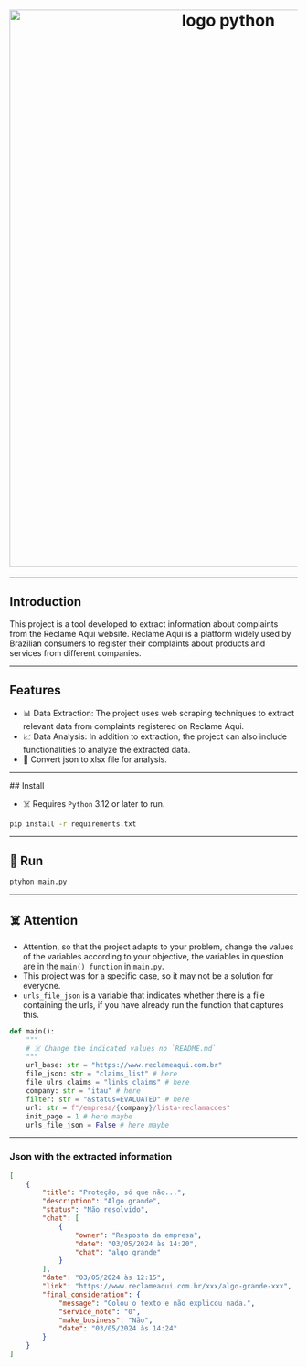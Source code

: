 <h1 align="center">
  <img alt="logo python" src="https://www.python.org/static/community_logos/python-logo-generic.svg" style="width: 750px; height: 975;">
</h1>
<hr>

## Introduction

This project is a tool developed to extract information about complaints from the Reclame Aqui website.
Reclame Aqui is a platform widely used by Brazilian consumers to register their complaints about products and services from different companies.
<hr>

## Features

- 📊 Data Extraction: The project uses web scraping techniques to extract relevant data from complaints registered on Reclame Aqui.
- 📈 Data Analysis: In addition to extraction, the project can also include functionalities to analyze the extracted data.
- 📝 Convert json to xlsx file for analysis.
<hr>
## Install

- ☠️ Requires `Python` 3.12 or later to run.

```bash
pip install -r requirements.txt
```
<hr>

## 🚀 Run

```bash
ptyhon main.py
```
<hr>

## ☠️ Attention

- Attention, so that the project adapts to your problem, change the values of the variables according to your objective, the variables in question are in the `main() function` in `main.py`.
- This project was for a specific case, so it may not be a solution for everyone.
- `urls_file_json` is a variable that indicates whether there is a file containing the urls, if you have already run the function that captures this.


```python
def main():
    """
    # ☠️ Change the indicated values no `README.md`
    """
    url_base: str = "https://www.reclameaqui.com.br"
    file_json: str = "claims_list" # here
    file_ulrs_claims = "links_claims" # here
    company: str = "itau" # here
    filter: str = "&status=EVALUATED" # here
    url: str = f"/empresa/{company}/lista-reclamacoes"
    init_page = 1 # here maybe
    urls_file_json = False # here maybe
```

<hr>

### Json with the extracted information

```json
[
    {
        "title": "Proteção, só que não...",
        "description": "Algo grande",
        "status": "Não resolvido",
        "chat": [
            {
                "owner": "Resposta da empresa",
                "date": "03/05/2024 às 14:20",
                "chat": "algo grande"
            }
        ],
        "date": "03/05/2024 às 12:15",
        "link": "https://www.reclameaqui.com.br/xxx/algo-grande-xxx",
        "final_consideration": {
            "message": "Colou o texto e não explicou nada.",
            "service_note": "0",
            "make_business": "Não",
            "date": "03/05/2024 às 14:24"
        }
    }
]
```
